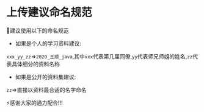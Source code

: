 # 上传建议命名规范

:european_castle:建议使用以下的命名规范

* 如果是个人的学习资料建议:

`xxx_yy_zz`=>`2020_王顺_java`,其中`xxx`代表第几届同僚,`yy`代表师兄师姐的姓名,`zz`代表具体细分的资料名称

* 如果是公开的资料集建议:

`zz`=>直接以资料最合适的名字命名

:zap:感谢大家的通力配合!!!
